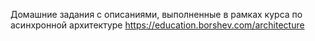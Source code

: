 Домашние задания с описаниями, выполненные в рамках курса по асинхронной архитектуре 
https://education.borshev.com/architecture